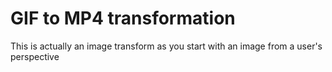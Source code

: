 # GIF to MP4 transformation

This is actually an image transform as you start with an image from a user's perspective
